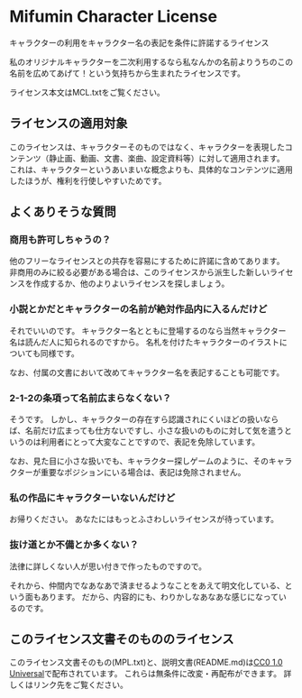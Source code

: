 # Mifumin Character License
キャラクターの利用をキャラクター名の表記を条件に許諾するライセンス

私のオリジナルキャラクターを二次利用するなら私なんかの名前よりうちのこの名前を広めてあげて！という気持ちから生まれたライセンスです。

ライセンス本文はMCL.txtをご覧ください。

## ライセンスの適用対象

このライセンスは、キャラクターそのものではなく、キャラクターを表現したコンテンツ（静止画、動画、文書、楽曲、設定資料等）に対して適用されます。
これは、キャラクターというあいまいな概念よりも、具体的なコンテンツに適用したほうが、権利を行使しやすいためです。

## よくありそうな質問

### 商用も許可しちゃうの？

他のフリーなライセンスとの共存を容易にするために許諾に含めてあります。
非商用のみに絞る必要がある場合は、このライセンスから派生した新しいライセンスを作成するか、他のよりよいライセンスを探しましょう。

### 小説とかだとキャラクターの名前が絶対作品内に入るんだけど

それでいいのです。
キャラクター名とともに登場するのなら当然キャラクター名は読んだ人に知られるのですから。
名札を付けたキャラクターのイラストについても同様です。

なお、付属の文書において改めてキャラクター名を表記することも可能です。

### 2-1-2の条項って名前広まらなくない？

そうです。
しかし、キャラクターの存在すら認識されにくいほどの扱いならば、名前だけ広まっても仕方ないですし、小さな扱いのものに対して気を遣うというのは利用者にとって大変なことですので、表記を免除しています。

なお、見た目に小さな扱いでも、キャラクター探しゲームのように、そのキャラクターが重要なポジションにいる場合は、表記は免除されません。

### 私の作品にキャラクターいないんだけど

お帰りください。
あなたにはもっとふさわしいライセンスが待っています。

### 抜け道とか不備とか多くない？

法律に詳しくない人が思い付きで作ったものですので。

それから、仲間内でなあなあで済ませるようなことをあえて明文化している、という面もあります。
だから、内容的にも、わりかしなあなあな感じになっているのです。

## このライセンス文書そのもののライセンス

このライセンス文書そのもの(MPL.txt)と、説明文書(README.md)は[CC0 1.0 Universal](http://creativecommons.org/publicdomain/zero/1.0/)で配布されています。
これらは無条件に改変・再配布ができます。
詳しくはリンク先をご覧ください。
